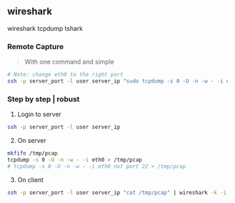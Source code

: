 ## wireshark

wireshark tcpdump tshark

### Remote Capture
> With one command and simple

```bash
# Note: change eth0 to the right port
ssh -p server_port -l user server_ip "sudo tcpdump -s 0 -U -n -w - -i eth0" | wireshark -k -i -
```

### Step by step | robust
1. Login to server

```bash
ssh -p server_port -l user server_ip
```

2. On server

```bash
mkfifo /tmp/pcap
tcpdump -s 0 -U -n -w - -i eth0 > /tmp/pcap
# tcpdump -s 0 -U -n -w - -i eth0 not port 22 > /tmp/pcap
```

3. On client

```bash
ssh -p server_port -l user server_ip "cat /tmp/pcap" | wireshark -k -i -
```